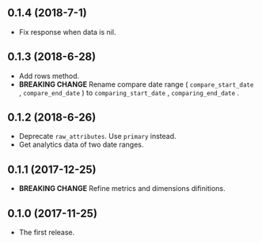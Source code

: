 ## 0.1.4 (2018-7-1)

- Fix response when data is nil.

## 0.1.3 (2018-6-28)

- Add rows method.
- __BREAKING CHANGE__ Rename compare date range ( `compare_start_date` , `compare_end_date` ) to `comparing_start_date` , `comparing_end_date` .

## 0.1.2 (2018-6-26)

- Deprecate `raw_attributes`. Use `primary` instead.
- Get analytics data of two date ranges.

## 0.1.1 (2017-12-25)

- __BREAKING CHANGE__ Refine metrics and dimensions difinitions.

## 0.1.0 (2017-11-25)

- The first release.
